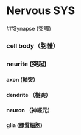 # Nervous SYS


##Synapse (突觸)

### cell body（胞體）

### neurite (突起)

#### axon (軸突）

#### dendrite （樹突）

#### neuron （神經元）

#### glia (膠質細胞)
